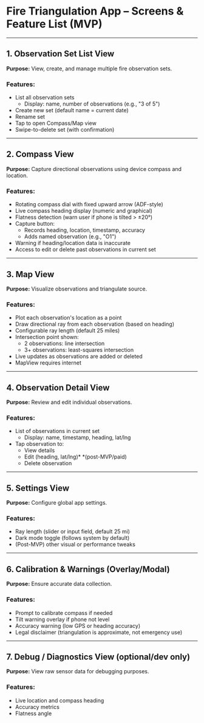 # Fire Triangulation App – Screens & Feature List (MVP)

---

## 1. Observation Set List View

**Purpose:** View, create, and manage multiple fire observation sets.

### Features:

- List all observation sets
  - Display: name, number of observations (e.g., "3 of 5")
- Create new set (default name = current date)
- Rename set
- Tap to open Compass/Map view
- Swipe-to-delete set (with confirmation)

---

## 2. Compass View

**Purpose:** Capture directional observations using device compass and location.

### Features:

- Rotating compass dial with fixed upward arrow (ADF-style)
- Live compass heading display (numeric and graphical)
- Flatness detection (warn user if phone is tilted > ±20°)
- Capture button:
  - Records heading, location, timestamp, accuracy
  - Adds named observation (e.g., "O1")
- Warning if heading/location data is inaccurate
- Access to edit or delete past observations in current set

---

## 3. Map View

**Purpose:** Visualize observations and triangulate source.

### Features:

- Plot each observation's location as a point
- Draw directional ray from each observation (based on heading)
- Configurable ray length (default 25 miles)
- Intersection point shown:
  - 2 observations: line intersection
  - 3+ observations: least-squares intersection
- Live updates as observations are added or deleted
- MapView requires internet

---

## 4. Observation Detail View

**Purpose:** Review and edit individual observations.

### Features:

- List of observations in current set
  - Display: name, timestamp, heading, lat/lng
- Tap observation to:
  - View details
  - Edit (heading, lat/lng)* *(post-MVP/paid)
  - Delete observation

---

## 5. Settings View

**Purpose:** Configure global app settings.

### Features:

- Ray length (slider or input field, default 25 mi)
- Dark mode toggle (follows system by default)
- (Post-MVP) other visual or performance tweaks

---

## 6. Calibration & Warnings (Overlay/Modal)

**Purpose:** Ensure accurate data collection.

### Features:

- Prompt to calibrate compass if needed
- Tilt warning overlay if phone not level
- Accuracy warning (low GPS or heading accuracy)
- Legal disclaimer (triangulation is approximate, not emergency use)

---

## 7. Debug / Diagnostics View (optional/dev only)

**Purpose:** View raw sensor data for debugging purposes.

### Features:

- Live location and compass heading
- Accuracy metrics
- Flatness angle

